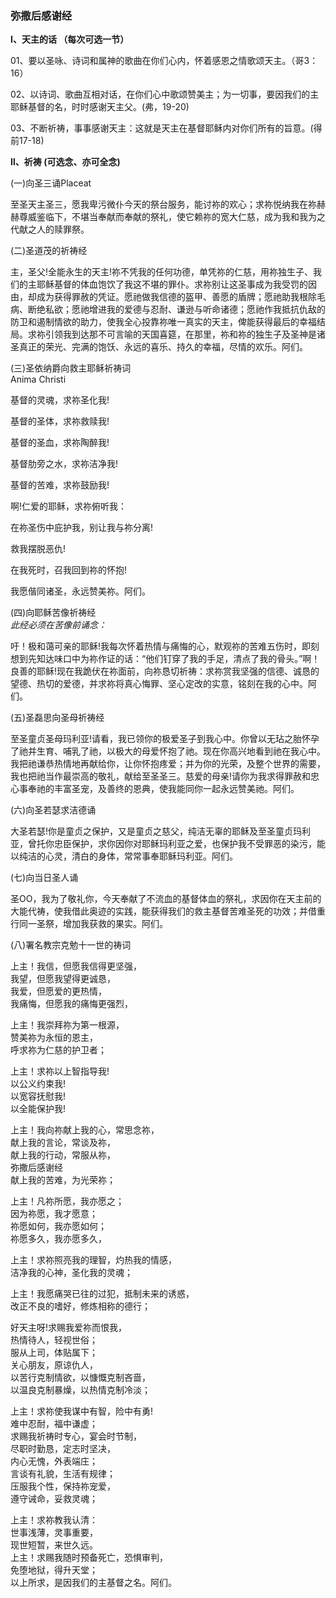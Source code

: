 ### **弥撒后感谢经**

**Ⅰ、天主的话 （每次可选一节）**

01、要以圣咏、诗词和属神的歌曲在你们心内，怀着感恩之情歌颂天主。（哥3：16）

02、以诗词、歌曲互相对话，在你们心中歌颂赞美主；为一切事，要因我们的主耶稣基督的名，时时感谢天主父。(弗，19-20)

03、不断祈祷，事事感谢天主：这就是天主在基督耶稣内对你们所有的旨意。(得前17-18)

**Ⅱ、祈祷 (可选念、亦可全念)**

(一)向圣三诵Placeat

至圣天主圣三，愿我卑污微仆今天的祭台服务，能讨祢的欢心；求祢悦纳我在祢赫赫尊威鉴临下，不堪当奉献而奉献的祭礼，使它赖祢的宽大仁慈，成为我和我为之代献之人的赎罪祭。

(二)圣道茂的祈祷经

主，圣父!全能永生的天主!祢不凭我的任何功德，单凭祢的仁慈，用祢独生子、我们的主耶稣基督的体血饱饮了我这不堪的罪仆。求祢别让这圣事成为我受罚的因由，却成为获得罪赦的凭证。愿祂做我信德的盔甲、善愿的盾牌；愿祂助我根除毛病、断绝私欲；愿祂增进我的爱德与忍耐、谦逊与听命诸德；愿祂作我抵抗仇敌的防卫和遏制情欲的助力，使我全心投靠祢唯一真实的天主，俾能获得最后的幸福结局。求祢引领我到达那不可言喻的天国喜筵，在那里，祢和祢的独生子及圣神是诸圣真正的荣光、完满的饱饫、永远的喜乐、持久的幸福，尽情的欢乐。阿们。

(三)圣依纳爵向救主耶稣祈祷词  
Anima Christi

基督的灵魂，求祢圣化我!

基督的圣体，求祢救赎我!

基督的圣血，求祢陶醉我!

基督肋旁之水，求祢洁净我!

基督的苦难，求祢鼓励我!

啊!仁爱的耶稣，求祢俯听我：

在祢圣伤中庇护我，别让我与祢分离!

救我摆脱恶仇!

在我死时，召我回到祢的怀抱!

我愿偕同诸圣，永远赞美祢。阿们。

(四)向耶稣苦像祈祷经  
*此经必须在苦像前诵念：*

吁！极和蔼可亲的耶稣!我每次怀着热情与痛悔的心，默观祢的苦难五伤时，即刻想到先知达味口中为祢作证的话：“他们钉穿了我的手足，清点了我的骨头。”啊！良善的耶稣!现在我跪伏在祢面前，向祢恳切祈祷：求祢赏我坚强的信德、诚恳的望德、热切的爱德，并求祢将真心悔罪、坚心定改的实意，铭刻在我的心中。阿们。

(五)圣磊思向圣母祈祷经

至圣童贞圣母玛利亚!请看，我已领你的极爱圣子到我心中。你曾以无玷之胎怀孕了祂并生育、哺乳了祂，以极大的母爱怀抱了祂。现在你高兴地看到祂在我心中。我把祂谦恭热情地再献给你，让你怀抱疼爱；并为你的光荣，及整个世界的需要，我也把祂当作最崇高的敬礼，献给至圣圣三。慈爱的母亲!请你为我求得罪赦和忠心事奉祂的丰富圣宠，及善终的恩典，使我能同你一起永远赞美祂。阿们。

(六)向圣若瑟求洁德诵

大圣若瑟!你是童贞之保护，又是童贞之慈父，纯洁无辜的耶稣及至圣童贞玛利亚，曾托你忠臣保护，求你因你对耶稣玛利亚之爱，也保护我不受罪恶的染污，能以纯洁的心灵，清白的身体，常常事奉耶稣玛利亚。阿们。

(七)向当日圣人诵

圣ОО，我为了敬礼你，今天奉献了不流血的基督体血的祭礼，求因你在天主前的大能代祷，使我借此奥迹的实践，能获得我们的救主基督苦难圣死的功效；并借重行同一圣祭，增加我获救的果实。阿们。

(八)署名教宗克勉十一世的祷词

上主！我信，但愿我信得更坚强，  
我望，但愿我望得更诚恳，  
我爱，但愿爱的更热情，  
我痛悔，但愿我的痛悔更强烈，

上主！我崇拜祢为第一根源，  
赞美祢为永恒的恩主，  
呼求祢为仁慈的护卫者；

上主！求祢以上智指导我!  
以公义约束我!  
以宽容抚慰我!  
以全能保护我!

上主！我向祢献上我的心，常思念祢，  
献上我的言论，常谈及祢，  
献上我的行动，常服从祢，  
弥撒后感谢经  
献上我的苦难，为光荣祢；

上主！凡祢所愿，我亦愿之；  
因为祢愿，我才愿意；  
祢愿如何，我亦愿如何；  
祢愿多久，我亦愿多久，

上主！求祢照亮我的理智，灼热我的情感，  
洁净我的心神，圣化我的灵魂；

上主！我愿痛哭已往的过犯，抵制未来的诱惑，  
改正不良的嗜好，修炼相称的德行；

好天主呀!求赐我爱祢而恨我，  
热情待人，轻视世俗；  
服从上司，体贴属下；  
关心朋友，原谅仇人，  
以苦行克制情欲，以慷慨克制吝啬，  
以温良克制暴燥，以热情克制冷淡；

上主！求祢使我谋中有智，险中有勇!  
难中忍耐，福中谦虚；  
求赐我祈祷时专心，宴会时节制，  
尽职时勤恳，定志时坚决，  
内心无愧，外表端庄；  
言谈有礼貌，生活有规律；  
压服我个性，保持祢宠爱，  
遵守诫命，妥救灵魂；

上主！求祢教我认清：  
世事浅薄，灵事重要，  
现世短暂，来世久远。  
上主！求赐我随时预备死亡，恐惧审判，  
免堕地狱，得升天堂；  
以上所求，是因我们的主基督之名。阿们。